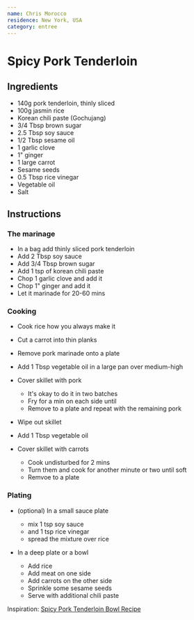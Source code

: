 ```yaml
---
name: Chris Morocco
residence: New York, USA
category: entree
---
```


# Spicy Pork Tenderloin

## Ingredients 
* 140g pork tenderloin, thinly sliced
* 100g jasmin rice
* Korean chili paste (Gochujang)
* 3/4 Tbsp brown sugar
* 2.5 Tbsp soy sauce
* 1/2 Tbsp sesame oil
* 1 garlic clove
* 1" ginger
* 1 large carrot
* Sesame seeds
* 0.5 Tbsp rice vinegar
* Vegetable oil
* Salt

## Instructions

### The marinage
* In a bag add thinly sliced pork tenderloin
* Add 2 Tbsp soy sauce
* Add 3/4 Tbsp brown sugar
* Add 1 tsp of korean chili paste
* Chop 1 garlic clove and add it
* Chop 1" ginger and add it
* Let it marinade for 20-60 mins

### Cooking
* Cook rice how you always make it
* Cut a carrot into thin planks
* Remove pork marinade onto a plate

* Add 1 Tbsp vegetable oil in a large pan over medium-high
* Cover skillet with pork 
  * It's okay to do it in two batches
  * Fry for a min on each side until
  * Remove to a plate and repeat with the remaining pork
* Wipe out skillet
* Add 1 Tbsp vegetable oil
* Cover skillet with carrots
  * Cook undisturbed for 2 mins
  * Turn them and cook for another minute or two until soft
  * Remvoe to a plate

### Plating
* (optional) In a small sauce plate
  * mix 1 tsp soy sauce
  * and 1 tsp rice vinegar
  * spread the mixture over rice

* In a deep plate or a bowl
  * Add rice
  * Add meat on one side
  * Add carrots on the other side
  * Sprinkle some sesame seeds
  * Serve with additional chili paste

Inspiration: [Spicy Pork Tenderloin Bowl Recipe](https://www.bonappetit.com/recipe/spicy-pork-bowl-with-greens-and-carrots)
